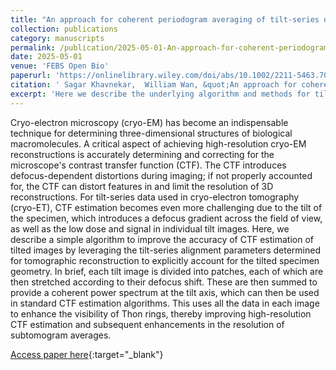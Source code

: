 ```yaml
---
title: "An approach for coherent periodogram averaging of tilt-series data for improved contrast transfer function estimation"
collection: publications
category: manuscripts
permalink: /publication/2025-05-01-An-approach-for-coherent-periodogram-averaging-of-tilt-series-data-for-improved-contrast-transfer-function-estimation
date: 2025-05-01
venue: 'FEBS Open Bio'
paperurl: 'https://onlinelibrary.wiley.com/doi/abs/10.1002/2211-5463.70050'
citation: ' Sagar Khavnekar,  William Wan, &quot;An approach for coherent periodogram averaging of tilt-series data for improved contrast transfer function estimation.&quot; FEBS Open Bio, 2025.'
excerpt: 'Here we describe the underlying algorithm and methods for tiltCTF'
---
```

Cryo-electron microscopy (cryo-EM) has become an indispensable technique for determining three-dimensional structures of biological macromolecules. A critical aspect of achieving high-resolution cryo-EM reconstructions is accurately determining and correcting for the microscope&apos;s contrast transfer function (CTF). The CTF introduces defocus-dependent distortions during imaging; if not properly accounted for, the CTF can distort features in and limit the resolution of 3D reconstructions. For tilt-series data used in cryo-electron tomography (cryo-ET), CTF estimation becomes even more challenging due to the tilt of the specimen, which introduces a defocus gradient across the field of view, as well as the low dose and signal in individual tilt images. Here, we describe a simple algorithm to improve the accuracy of CTF estimation of tilted images by leveraging the tilt-series alignment parameters determined for tomographic reconstruction to explicitly account for the tilted specimen geometry. In brief, each tilt image is divided into patches, each of which are then stretched according to their defocus shift. These are then summed to provide a coherent power spectrum at the tilt axis, which can then be used in standard CTF estimation algorithms. This uses all the data in each image to enhance the visibility of Thon rings, thereby improving high-resolution CTF estimation and subsequent enhancements in the resolution of subtomogram averages.

[Access paper here](https://onlinelibrary.wiley.com/doi/abs/10.1002/2211-5463.70050){:target="_blank"}
